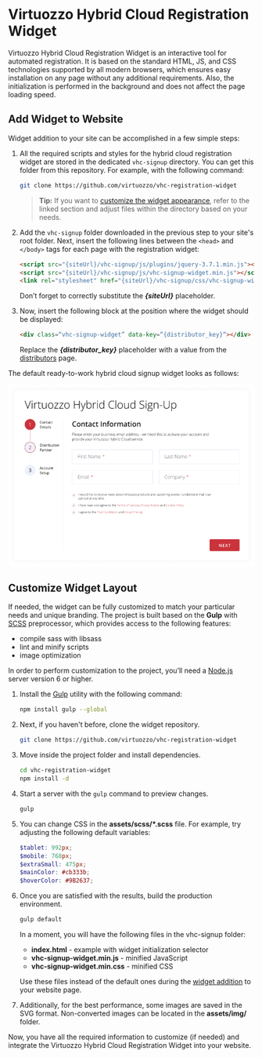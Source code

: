 # Virtuozzo Hybrid Cloud Registration Widget

Virtuozzo Hybrid Cloud Registration Widget is an interactive tool for automated registration. It is based on the standard HTML, JS, and CSS technologies supported by all modern browsers, which ensures easy installation on any page without any additional requirements. Also, the initialization is performed in the background and does not affect the page loading speed.


## Add Widget to Website

Widget addition to your site can be accomplished in a few simple steps:

1. All the required scripts and styles for the hybrid cloud registration widget are stored in the dedicated `vhc-signup` directory. You can get this folder from this repository. For example, with the following command:

    ```bash
    git clone https://github.com/virtuozzo/vhc-registration-widget
    ```

    > **Tip:** If you want to [customize the widget appearance](#customize-widget-layout), refer to the linked section and adjust files within the directory based on your needs.

2. Add the `vhc-signup` folder downloaded in the previous step to your site's root folder. Next, insert the following lines between the `<head>` and `</body>` tags for each page with the registration widget:

    ```html
    <script src="{siteUrl}/vhc-signup/js/plugins/jquery-3.7.1.min.js"></script>
    <script src="{siteUrl}/vhc-signup/js/vhc-signup-widget.min.js"></script>
    <link rel="stylesheet" href="{siteUrl}/vhc-signup/css/vhc-signup-widget.min.css">
    ```
   Don’t forget to correctly substitute the ***{siteUrl}*** placeholder.

3. Now, insert the following block at the position where the widget should be displayed:

    ```html
    <div class=“vhc-signup-widget” data-key=“{distributor_key}“></div>
    ```

    Replace the ***{distributor_key}*** placeholder with a value from the [distributors](https://virtuozzo.com/vhc-signup/distributors.js) page.

The default ready-to-work hybrid cloud signup widget looks as follows:

![Virtuozzo Hybrid Cloud Registration Widget](screenshot.png)


## Customize Widget Layout

If needed, the widget can be fully customized to match your particular needs and unique branding. The project is built based on the **Gulp** with [SCSS](https://sass-lang.com/) preprocessor, which provides access to the following features:

- compile sass with libsass
- lint and minify scripts
- image optimization

In order to perform customization to the project, you’ll need a [Node.js](https://nodejs.org/) server version 6 or higher.

1. Install the [Gulp](https://gulpjs.com/) utility with the following command:

    ```bash
    npm install gulp --global
    ```

2. Next, if you haven't before, clone the widget repository.

    ```bash
    git clone https://github.com/virtuozzo/vhc-registration-widget
    ```

3. Move inside the project folder and install dependencies.

    ```bash
    cd vhc-registration-widget
    npm install -d   
    ```

4. Start a server with the `gulp` command to preview changes.

    ```bash
    gulp
    ```

5. You can change CSS in the __assets/scss/*.scss__ file. For example, try adjusting the following default variables:

    ```scss
   $tablet: 992px;
   $mobile: 768px;
   $extraSmall: 475px;
   $mainColor: #cb333b;
   $hoverColor: #9B2637;
    ```

6. Once you are satisfied with the results, build the production environment.

    ```bash
    gulp default
    ```

   In a moment, you will have the following files in the vhc-signup folder:

    - __index.html__ - example with widget initialization selector
    - __vhc-signup-widget.min.js__ - minified JavaScript
    - __vhc-signup-widget.min.css__ - minified CSS

   Use these files instead of the default ones during the [widget addition](#add-widget-to-website) to your website page.

7. Additionally, for the best performance, some images are saved in the SVG format. Non-converted images can be located in the __assets/img/__ folder.

Now, you have all the required information to customize (if needed) and integrate the Virtuozzo Hybrid Cloud Registration Widget into your website.
